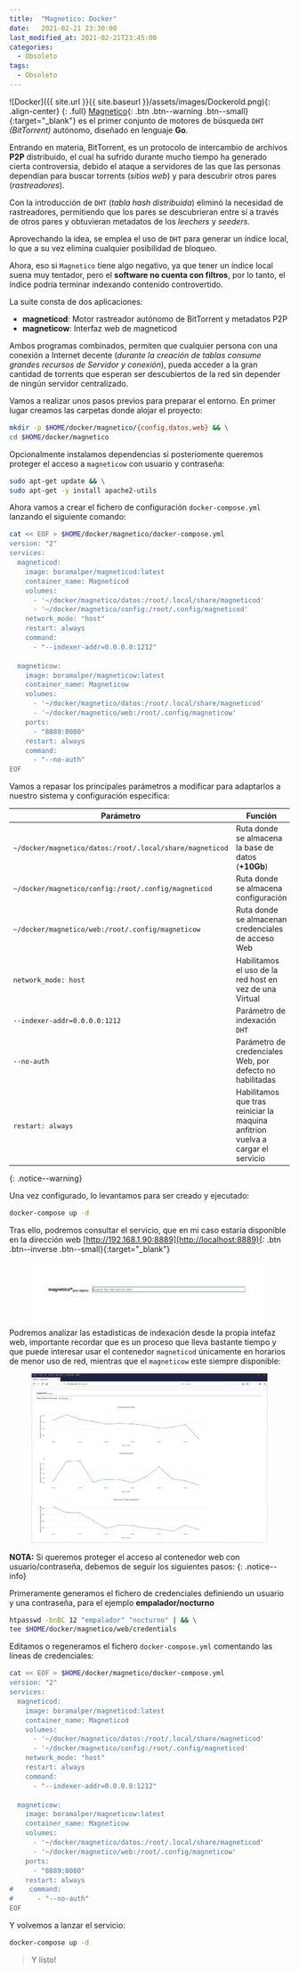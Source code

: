 ```yaml
---
title:  "Magnetico: Docker"
date:   2021-02-21 23:30:00
last_modified_at: 2021-02-21T23:45:00
categories:
  - Obsoleto
tags:
  - Obsoleto
---
```


![Docker]({{ site.url }}{{ site.baseurl }}/assets/images/Dockerold.png){: .align-center}
{: .full}
[Magnetico](https://github.com/boramalper/magnetico){: .btn .btn--warning .btn--small}{:target="_blank"} es el primer conjunto de motores de búsqueda `DHT` *(BitTorrent)* autónomo, diseñado en lenguaje **Go**.

Entrando en materia, BitTorrent, es un protocolo de intercambio de archivos **P2P** distribuido, el cual ha sufrido durante mucho tiempo ha generado cierta controversia, debido el ataque a servidores de las que las personas dependían para buscar torrents (*sitios web*) y para descubrir otros pares (*rastreadores*). 

Con la introducción de `DHT` (*tabla hash distribuida*) eliminó la necesidad de rastreadores, permitiendo que los pares se descubrieran entre sí a través de otros pares y obtuvieran metadatos de los *leechers* y *seeders*.

Aprovechando la idea, se emplea el uso de `DHT` para generar un índice local, lo que a su vez elimina cualquier posibilidad de bloqueo.

Ahora, eso si `Magnetico` tiene algo negativo, ya que tener un índice local suena muy tentador, pero el **software no cuenta con filtros**, por lo tanto, el índice podría terminar indexando contenido controvertido.

La suite consta de dos aplicaciones:

- **magneticod**: Motor rastreador autónomo de BitTorrent y metadatos P2P
- **magneticow**: Interfaz web de magneticod

Ambos programas combinados, permiten que cualquier persona con una conexión a Internet decente (*durante la creación de tablas consume grandes recursos de Servidor y conexión*), pueda acceder a la gran cantidad de torrents que esperan ser descubiertos de la red sin depender de ningún servidor centralizado.

Vamos a realizar unos pasos previos para preparar el entorno. En primer lugar creamos las carpetas donde alojar el proyecto:

```bash
mkdir -p $HOME/docker/magnetico/{config,datos,web} && \
cd $HOME/docker/magnetico
```

Opcionalmente instalamos dependencias si posteriomente queremos proteger el acceso a `magneticow` con usuario y contraseña:

```bash
sudo apt-get update && \
sudo apt-get -y install apache2-utils
```

Ahora vamos a crear el fichero de configuración `docker-compose.yml` lanzando el siguiente comando:

```bash
cat << EOF > $HOME/docker/magnetico/docker-compose.yml
version: "2"
services:
  magneticod:
    image: boramalper/magneticod:latest
    container_name: Magneticod
    volumes:
      - '~/docker/magnetico/datos:/root/.local/share/magneticod'
      - '~/docker/magnetico/config:/root/.config/magneticod'
    network_mode: "host"
    restart: always
    command:
      - "--indexer-addr=0.0.0.0:1212"

  magneticow:
    image: boramalper/magneticow:latest
    container_name: Magneticow
    volumes:
      - '~/docker/magnetico/datos:/root/.local/share/magneticod'
      - '~/docker/magnetico/web:/root/.config/magneticow'
    ports:
      - "8889:8080"
    restart: always
    command:
      - "--no-auth"
EOF
```

Vamos a repasar los principales parámetros a modificar para adaptarlos a nuestro sistema y configuración especifica:

| Parámetro | Función |
| ------ | ------ |
| `~/docker/magnetico/datos:/root/.local/share/magneticod` | Ruta donde se almacena la base de datos (**+10Gb**) |
| `~/docker/magnetico/config:/root/.config/magneticod` | Ruta donde se almacena configuración |
| `~/docker/magnetico/web:/root/.config/magneticow` | Ruta donde se almacenan credenciales de acceso Web |
| `network_mode: host` | Habilitamos el uso de la red host en vez de una Virtual |
| `--indexer-addr=0.0.0.0:1212` | Parámetro de indexación `DHT` |
| `--no-auth` | Parámetro de credenciales Web, por defecto no habilitadas |
| `restart: always` | Habilitamos que tras reiniciar la maquina anfitrion vuelva a cargar el servicio |
{: .notice--warning}

Una vez configurado, lo levantamos para ser creado y ejecutado:

```bash
docker-compose up -d
```

Tras ello, podremos consultar el servicio, que en mi caso estaría disponible en la dirección web [http://192.168.1.90:8889](http://localhost:8889){: .btn .btn--inverse .btn--small}{:target="_blank"}

<figure>
    <a href="/assets/images/posts/magnetico1.jpg"><img src="/assets/images/posts/magnetico1.jpg"></a>
</figure>

Podremos analizar las estadisticas de indexación desde la propia intefaz web, importante recordar que es un proceso que lleva bastante tiempo y que puede interesar usar el contenedor `magneticod` únicamente en horarios de menor uso de red, mientras que el `magneticow` este siempre disponible:

<figure>
    <a href="/assets/images/posts/magnetico2.jpg"><img src="/assets/images/posts/magnetico2.jpg"></a>
</figure>

**NOTA:** Si queremos proteger el acceso al contenedor web con usuario/contraseña, debemos de seguir los siguientes pasos:
{: .notice--info}

Primeramente generamos el fichero de credenciales definiendo un usuario y una contraseña, para el ejemplo **empalador/nocturno**

```bash
htpasswd -bnBC 12 "empalador" "nocturno" | && \
tee $HOME/docker/magnetico/web/credentials
```

Editamos o regeneramos el fichero `docker-compose.yml` comentando las líneas de credenciales:

```bash
cat << EOF > $HOME/docker/magnetico/docker-compose.yml
version: "2"
services:
  magneticod:
    image: boramalper/magneticod:latest
    container_name: Magneticod
    volumes:
      - '~/docker/magnetico/datos:/root/.local/share/magneticod'
      - '~/docker/magnetico/config:/root/.config/magneticod'
    network_mode: "host"
    restart: always
    command:
      - "--indexer-addr=0.0.0.0:1212"

  magneticow:
    image: boramalper/magneticow:latest
    container_name: Magneticow
    volumes:
      - '~/docker/magnetico/datos:/root/.local/share/magneticod'
      - '~/docker/magnetico/web:/root/.config/magneticow'
    ports:
      - "8889:8080"
    restart: always
#    command:
#      - "--no-auth"
EOF
```

Y volvemos a lanzar el servicio:

```bash
docker-compose up -d
```

> Y listo!
